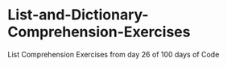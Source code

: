 # List-and-Dictionary-Comprehension-Exercises
List Comprehension Exercises from day 26 of 100 days of Code
